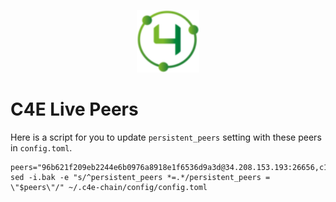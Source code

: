 <p align="center">
  <img height="100" height="auto" src="https://raw.githubusercontent.com/Nodeist/Kurulumlar/main/logos/c4e.png">
</p>


# C4E Live Peers
Here is a script for you to update `persistent_peers` setting with these peers in `config.toml`.

```
peers="96b621f209eb2244e6b0976a8918e1f6536d9a3d@34.208.153.193:26656,c1bfac5b59966c2fc97d48540b9614f34785fbf3@57.128.144.137:26656,f5d50df79f2aa5a9d18576147f59b8807347b6f9@66.70.178.78:26656,85acd1e5580c950f5ede07c3da4bd814d42cf323@95.179.190.59:26656,fe9a629d1bb3e1e958b2013b6747e3dbbd7ba8d3@149.102.130.176:26656,37f3f290c59dcce9109ac828e9839dc9c22be718@188.34.134.24:26656,bb9cbee9c391f5b0744d5da0ea1abc17ed0ca1b2@159.69.56.25:26656,2f6141859c28c088514b46f7783509aeeb87553f@141.94.193.12:11656"
sed -i.bak -e "s/^persistent_peers *=.*/persistent_peers = \"$peers\"/" ~/.c4e-chain/config/config.toml
```
